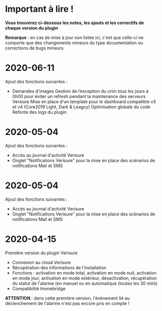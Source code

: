 # Important à lire !

**Vous trouverez ci-dessous les notes, les ajouts et les correctifs de chaque version du plugin**

**Remarque** : en cas de mise à jour non listée ici, c'est que celle-ci ne comporte que des changements mineurs du type documentation ou corrections de bugs mineurs.


# 2020-06-11

Ajout des fonctions suivantes :
 - Demandes d'images
Gestion de l’exception du cron tous les jours à 0h00 pour éviter un refresh pendant la maintenance des serveurs Versiure
Mise en place d'un template pour le dashboard compatible v3 et v4 (Core2019 Light, Dark & Leagcy)
Optimisation globale du code
Refonte des logs du plugin


# 2020-05-04

Ajout des fonctions suivantes :
 - Accès au journal d'activité Verisure
 - Onglet "Notifications Verisure" pour la mise en place des scénarios de notifications Mail et SMS
  

# 2020-05-04

Ajout des fonctions suivantes :
 - Accès au journal d'activité Verisure
 - Onglet "Notifications Verisure" pour la mise en place des scénarios de notifications Mail et SMS
  

# 2020-04-15

Première version du plugin Verisure
 - Connexion au cloud Verisure
 - Récupération des informations de l'installation
 - Fonctions : activation en mode total, activation en mode nuit, activation en mode jour, activation en mode extérieur, désactivation, récupération du statut de l'alarme (en manuel ou en automatique (toutes les 30 min))
 - Compatibilité Homebridge
 
 **ATTENTION** : dans cette première version, l'évènement lié au déclenchement de l'alarme n'est pas encore pris en compte !
 

